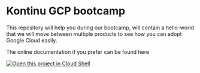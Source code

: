 # Kontinu GCP bootcamp

This repository will help you during our bootcamp, will contain a hello-world that we will move between multiple products to see how you can adopt Google Cloud easily.


The online documentation if you prefer can be found here


[![Open this project in Cloud
Shell](http://gstatic.com/cloudssh/images/open-btn.png)](https://console.cloud.google.com/cloudshell/open?git_repo=https://github.com/GoogleCloudPlatform/cloud-shell-tutorials.git&page=editor&tutorial=tutorial.md)
